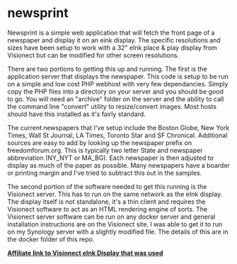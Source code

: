 # newsprint

Newsprint is a simple web application that will fetch the front page of a newspaper and display it on an eink display. The specific resolutions and sizes have been setup to work with a 32" eInk place & play display from Visionect but can be modified for other screen resolutions.  

There are two portions to getting this up and running. The first is the application server that displays the newspaper. This code is setup to be run on a simple and low cost PHP webhost with very few dependancies.  Simply copy the PHP files into a directory on your server and you should be good to go. You will need an "archive" folder on the server and the ability to call the command line "convert" utility to resize/convert images. Most hosts should have this installed as it's fairly standard. 

The current newspapers that I've setup include the Boston Globe, New York Times, Wall St Journal, LA Times, Toronto Star and SF Chronical. Additional sources are easy to add by looking up the newspaper prefix on freedomforum.org. This is typically two letter State and newspaper abbreviation (NY_NYT or MA_BG). Each newspaper is then adjusted to display as much of the paper as possible. Many newspapers have a boarder or printing margin and I've tried to subtract this out in the samples.

The second portion of the software needed to get this running is the Visionect server. This has to run on the same network as the eInk display.  The display itself is not standalone, it's a thin client and requires the Visionect software to act as an HTML rendering engine of sorts.  The Visionect server software can be run on any docker server and general installation instructions are on the Visionect site. I was able to get it to run on my Synology server with a slightly modified file. The details of this are in the docker folder of this repo. 

[__Affiliate link to Visionect eInk Display that was used__](https://www.visionect.com/ref/graiz/)
